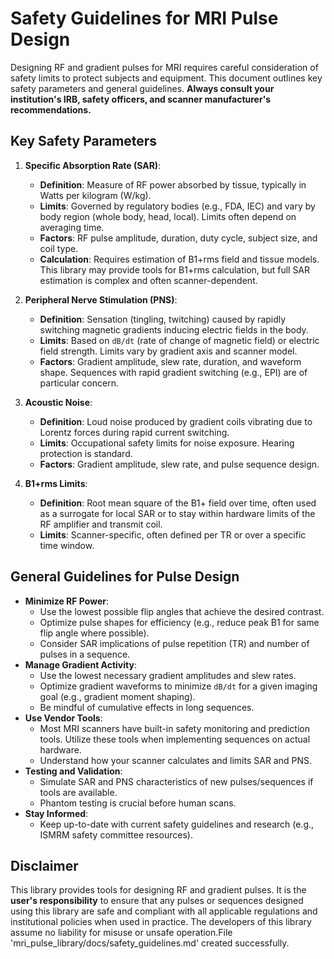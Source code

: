 # Safety Guidelines for MRI Pulse Design

Designing RF and gradient pulses for MRI requires careful consideration of safety limits
to protect subjects and equipment. This document outlines key safety parameters and
general guidelines. **Always consult your institution's IRB, safety officers, and scanner
manufacturer's recommendations.**

## Key Safety Parameters

1.  **Specific Absorption Rate (SAR)**:
    *   **Definition**: Measure of RF power absorbed by tissue, typically in Watts per kilogram (W/kg).
    *   **Limits**: Governed by regulatory bodies (e.g., FDA, IEC) and vary by body region (whole body, head, local). Limits often depend on averaging time.
    *   **Factors**: RF pulse amplitude, duration, duty cycle, subject size, and coil type.
    *   **Calculation**: Requires estimation of B1+rms field and tissue models. This library may provide tools for B1+rms calculation, but full SAR estimation is complex and often scanner-dependent.

2.  **Peripheral Nerve Stimulation (PNS)**:
    *   **Definition**: Sensation (tingling, twitching) caused by rapidly switching magnetic gradients inducing electric fields in the body.
    *   **Limits**: Based on `dB/dt` (rate of change of magnetic field) or electric field strength. Limits vary by gradient axis and scanner model.
    *   **Factors**: Gradient amplitude, slew rate, duration, and waveform shape. Sequences with rapid gradient switching (e.g., EPI) are of particular concern.

3.  **Acoustic Noise**:
    *   **Definition**: Loud noise produced by gradient coils vibrating due to Lorentz forces during rapid current switching.
    *   **Limits**: Occupational safety limits for noise exposure. Hearing protection is standard.
    *   **Factors**: Gradient amplitude, slew rate, and pulse sequence design.

4.  **B1+rms Limits**:
    *   **Definition**: Root mean square of the B1+ field over time, often used as a surrogate for local SAR or to stay within hardware limits of the RF amplifier and transmit coil.
    *   **Limits**: Scanner-specific, often defined per TR or over a specific time window.

## General Guidelines for Pulse Design

*   **Minimize RF Power**:
    *   Use the lowest possible flip angles that achieve the desired contrast.
    *   Optimize pulse shapes for efficiency (e.g., reduce peak B1 for same flip angle where possible).
    *   Consider SAR implications of pulse repetition (TR) and number of pulses in a sequence.
*   **Manage Gradient Activity**:
    *   Use the lowest necessary gradient amplitudes and slew rates.
    *   Optimize gradient waveforms to minimize `dB/dt` for a given imaging goal (e.g., gradient moment shaping).
    *   Be mindful of cumulative effects in long sequences.
*   **Use Vendor Tools**:
    *   Most MRI scanners have built-in safety monitoring and prediction tools. Utilize these tools when implementing sequences on actual hardware.
    *   Understand how your scanner calculates and limits SAR and PNS.
*   **Testing and Validation**:
    *   Simulate SAR and PNS characteristics of new pulses/sequences if tools are available.
    *   Phantom testing is crucial before human scans.
*   **Stay Informed**:
    *   Keep up-to-date with current safety guidelines and research (e.g., ISMRM safety committee resources).

## Disclaimer

This library provides tools for designing RF and gradient pulses. It is the **user's responsibility** to ensure that any pulses or sequences designed using this library are safe and compliant with all applicable regulations and institutional policies when used in practice. The developers of this library assume no liability for misuse or unsafe operation.File 'mri_pulse_library/docs/safety_guidelines.md' created successfully.
